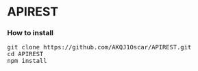 # APIREST

### How to install

<pre>
git clone https://github.com/AKQJ1Oscar/APIREST.git
cd APIREST
npm install
</pre>
